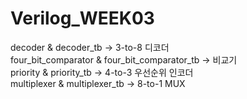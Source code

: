# Verilog_WEEK03<br/>

decoder & decoder_tb -> 3-to-8 디코더<br/>
four_bit_comparator & four_bit_comparator_tb -> 비교기<br/>
priority & priority_tb -> 4-to-3 우선순위 인코더<br/>
multiplexer & multiplexer_tb -> 8-to-1 MUX

